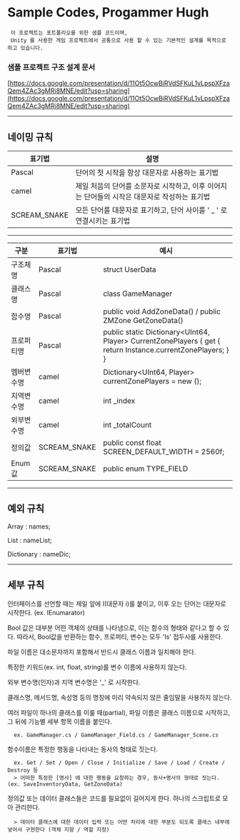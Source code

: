 # Sample Codes, Progammer Hugh

     이 프로젝트는 포트폴리오를 위한 샘플 코드이며,
     Unity 를 사용한 게임 프로젝트에서 공통으로 사용 할 수 있는 기본적인 설계를 목적으로 하고 있습니다.

### 샘플 프로젝트 구조 설계 문서
[https://docs.google.com/presentation/d/11Ot5OcwBiRVdSFKuL1vLpspXFzaQem4ZAc3gMRi8MNE/edit?usp=sharing](https://docs.google.com/presentation/d/11Ot5OcwBiRVdSFKuL1vLpspXFzaQem4ZAc3gMRi8MNE/edit?usp=sharing)


-----------------------------------------------------------------------------------------------------------------------------

## 네이밍 규칙
| 표기법     |    설명                                                                                                      |
|--------|-----------------------------------------------------------------------------------------------------------------------------|
| Pascal        |    단어의 첫 시작을 항상 대문자로 사용하는 표기법                                                                                        |
| camel        |    제일 처음의 단어를 소문자로 시작하고, 이후 이어지는 단어들의 시작은 대문자로 작성하는 표기법                                                                                     |
| SCREAM_SNAKE        |       모든 단어를 대문자로 표기하고, 단어 사이를 ' _ ' 로 연결시키는 표기법                                            |

-----------------------------------------------------------------------------------------------------------------------------

| 구분     | 표기법           | 예시                                                                                                           |
|--------|---------------|--------------------------------------------------------------------------------------------------------------|
| 구조체명   | Pascal        | struct UserData                                                                                              |
| 클래스명   | Pascal        | class GameManager                                                                                            |
| 함수명    | Pascal        | public void AddZoneData() / public ZMZone GetZoneData()                                                      |
| 프로퍼티명  | Pascal        | public static Dictionary<UInt64, Player> CurrentZonePlayers { get { return Instance.currentZonePlayers; } }  |
| 멤버변수명  | camel         | Dictionary<UInt64, Player> currentZonePlayers = new ();                                                      |
| 지역변수명  | camel         | int _index                                                                                                   |
| 외부변수명  | camel         | int _totalCount                                                                                              |
| 정의값    | SCREAM_SNAKE  | public const float SCREEN_DEFAULT_WIDTH = 2560f;                                                             |
| Enum 값 | SCREAM_SNAKE  | public enum TYPE_FIELD                                                                                       |

-----------------------------------------------------------------------------------------------------------------------------


## 예외 규칙

Array :	names;

List : nameList;

Dictionary : nameDic;

-----------------------------------------------------------------------------------------------------------------------------

## 세부 규칙

인터페이스를 선언할 때는 제일 앞에 I(대문자 i)를 붙이고, 이후 오는 단어는 대문자로 시작한다. (ex. IEnumarator)

Bool 값은 대부분 어떤 객체의 상태를 나타냄으로, 이는 함수의 형태와 같다고 할 수 있다.
따라서, Bool값을 반환하는 함수, 프로퍼티, 변수는 모두 'Is' 접두사를 사용한다.

     
파일 이름은 대소문자까지 포함해서 반드시 클래스 이름과 일치해야 한다.		

특정한 키워드(ex. int, float, string)를 변수 이름에 사용하지 않는다.			

외부 변수명(인자)과 지역 변수명은 '_' 로 시작한다.

클래스명, 메서드명, 속성명 등의 명칭에 미리 약속되지 않은 줄임말을 사용하지 않는다.

여러 파일이 하나의 클래스를 이룰 때(partial), 파일 이름은 클래스 이름으로 시작하고, 그 뒤에 기능별 세부 항목 이름을 붙인다.

      ex. GameManager.cs / GameManager_Field.cs / GameManager_Scene.cs

함수이름은 특정한 행동을 나타내는 동사의 형태로 짓는다.

      ex. Get / Set / Open / Close / Initialize / Save / Load / Create / Destroy 등
      > 어떠한 특정한 [명사] 에 대한 행동을 요청하는 경우, 동사+명사의 형태로 짓는다. (ex. SaveInventoryData, GetZoneData)

정의값 또는 데이터 클래스들은 코드를 필요없이 길어지게 한다. 하나의 스크립트로 모아 관리한다.

      > 데이터 클래스에 대한 데이터 입력 또는 어떤 처리에 대한 부분도 되도록 클래스 내부에 넣어서 구현한다 (객체 지향 / 역할 지정)

